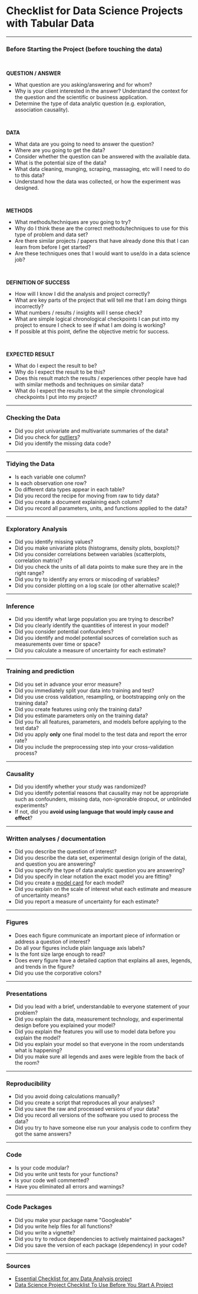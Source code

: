 # Checklist for Data Science Projects with Tabular Data

---

### Before Starting the Project (before touching the data)

<br>

**QUESTION / ANSWER**  

- What question are you asking/answering and for whom?
- Why is your client interested in the answer? Understand the context for the question and the scientific or business application.
- Determine the type of data analytic question (e.g. exploration, association causality).

<br>

**DATA**  

- What data are you going to need to answer the question?
- Where are you going to get the data?
- Consider whether the question can be answered with the available data.
- What is the potential size of the data?
- What data cleaning, munging, scraping, massaging, etc will I need to do to this data?
- Understand how the data was collected, or how the experiment was designed.

<br>

**METHODS**  

- What methods/techniques are you going to try?
- Why do I think these are the correct methods/techniques to use for this type of problem and data set?
- Are there similar projects / papers that have already done this that I can learn from before I get started?
- Are these techniques ones that I would want to use/do in a data science job?

<br>

**DEFINITION OF SUCCESS**

- How will I know I did the analysis and project correctly?
- What are key parts of the project that will tell me that I am doing things incorrectly?
- What numbers / results / insights will I sense check?
- What are simple logical chronological checkpoints I can put into my project to ensure I check to see if what I am doing is working?
- If possible at this point, define the objective metric for success.

<br>

**EXPECTED RESULT**

- What do I expect the result to be?
- Why do I expect the result to be this?
- Does this result match the results / experiences other people have had with similar methods and techniques on similar data?
- What do I expect the results to be at the simple chronological checkpoints I put into my project?

---

### Checking the Data
- Did you plot univariate and multivariate summaries of the data?
- Did you check for [outliers](../outliers/)?
- Did you identify the missing data code?

---

### Tidying the Data
- Is each variable one column?
- Is each observation one row?
- Do different data types appear in each table?
- Did you record the recipe for moving from raw to tidy data?
- Did you create a document explaining each column?
- Did you record all parameters, units, and functions applied to the data?

---

### Exploratory Analysis
- Did you identify missing values?
- Did you make univariate plots (histograms, density plots, boxplots)?
- Did you consider correlations between variables (scatterplots, correlation matrix)?
- Did you check the units of all data points to make sure they are in the right range?
- Did you try to identify any errors or miscoding of variables?
- Did you consider plotting on a log scale (or other alternative scale)?

---

### Inference
- Did you identify what large population you are trying to describe?
- Did you clearly identify the quantities of interest in your model?
- Did you consider potential confounders?
- Did you identify and model potential sources of correlation such as measurements over time or space?
- Did you calculate a measure of uncertainty for each estimate?

---

### Training and prediction
- Did you set in advance your error measure?
- Did you immediately split your data into training and test?
- Did you use cross validation, resampling, or bootstrapping only on the training data?
- Did you create features using only the training data?
- Did you estimate parameters only on the training data?
- Did you fix all features, parameters, and models before applying to the test data?
- Did you apply **only** one final model to the test data and report the error rate?
- Did you include the preprocessing step into your cross-validation process?

---

### Causality
- Did you identify whether your study was randomized?
- Did you identify potential reasons that causality may not be appropriate such as confounders, missing data, non-ignorable dropout, or unblinded experiments?
- If not, did you **avoid using language that would imply cause and effect**?

---

### Written analyses / documentation
- Did you describe the question of interest?
- Did you describe the data set, experimental design (origin of the data), and question you are answering?
- Did you specify the type of data analytic question you are answering?
- Did you specify in clear notation the exact model you are fitting?
- Did you create a [model card](https://arxiv.org/pdf/1810.03993.pdf) for each model?
- Did you explain on the scale of interest what each estimate and measure of uncertainty means?
- Did you report a measure of uncertainty for each estimate?

---

### Figures
- Does each figure communicate an important piece of information or address a question of interest?
- Do all your figures include plain language axis labels?
- Is the font size large enough to read?
- Does every figure have a detailed caption that explains all axes, legends, and trends in the figure?
- Did you use the corporative colors?

---

### Presentations
- Did you lead with a brief, understandable to everyone statement of your problem?
- Did you explain the data, measurement technology, and experimental design before you explained your model?
- Did you explain the features you will use to model data before you explain the model?
- Did you explain your model so that everyone in the room understands what is happening?
- Did you make sure all legends and axes were legible from the back of the room?

---

### Reproducibility
- Did you avoid doing calculations manually?
- Did you create a script that reproduces all your analyses?
- Did you save the raw and processed versions of your data?
- Did you record all versions of the software you used to process the data?
- Did you try to have someone else run your analysis code to confirm they got the same answers?

---

### Code
- Is your code modular?
- Did you write unit tests for your functions?
- Is your code well commented?
- Have you eliminated all errors and warnings?

---
  
### Code Packages
- Did you make your package name "Googleable"
- Did you write help files for all functions?
- Did you write a vignette?
- Did you try to reduce dependencies to actively maintained packages? 
- Did you save the version of each package (dependency) in your code?
 
---

### Sources
- [Essential Checklist for any Data Analysis project](https://blog.k2datascience.com/essential+checklist+for+any+data+analysis+or+science+project+7c4fa924e563)
- [Data Science Project Checklist To Use Before You Start A Project](https://www.datascienceweekly.org/articles/data-science-project-checklist-to-use-before-you-start-a-project-to-convey-you-can-actually-get-work-done)

